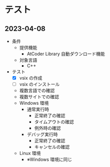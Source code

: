 # テスト

## 2023-04-08

- 条件
  - 提供機能
    - AtCoder Library 自動ダウンロード機能
  - 対象言語
    - C++
- テスト
  - [x] vsix の作成
  - [ ] vsix のインストール
  - 複数言語での確認
  - 複数サイトでの確認
  - Windows 環境
    - 通常実行時
      - 正常終了の確認
      - タイムアウトの確認
      - 例外時の確認
    - デバッグ実行時
      - 正常終了の確認
      - キャンセルの確認
  - Linux 環境
    - ※Windows 環境に同じ
